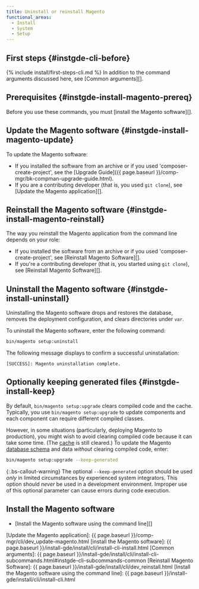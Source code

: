 ```yaml
---
title: Uninstall or reinstall Magento
functional_areas:
  - Install
  - System
  - Setup
---
```


## First steps {#instgde-cli-before}

{% include install/first-steps-cli.md %}
In addition to the command arguments discussed here, see [Common arguments][].

## Prerequisites {#instgde-install-magento-prereq}

Before you use these commands, you must [install the Magento software][].

## Update the Magento software {#instgde-install-magento-update}

To update the Magento software:

*  If you installed the software from an archive or if you used 'composer-create-project', see the [Upgrade Guide]({{ page.baseurl }}/comp-mgr/bk-compman-upgrade-guide.html).
*  If you are a contributing developer (that is, you used `git clone`), see [Update the Magento application][].

## Reinstall the Magento software {#instgde-install-magento-reinstall}

The way you reinstall the Magento application from the command line depends on your role:

*  If you installed the software from an archive or if you used 'composer-create-project', see [Reinstall Magento Software][].
*  If you're a contributing developer (that is, you started using `git clone`), see [Reinstall Magento Software][].

## Uninstall the Magento software {#instgde-install-uninstall}

Uninstalling the Magento software drops and restores the database, removes the deployment configuration, and clears directories under `var`.

To uninstall the Magento software, enter the following command:

```bash
bin/magento setup:uninstall
```

The following message displays to confirm a successful uninstallation:

```terminal
[SUCCESS]: Magento uninstallation complete.
```

## Optionally keeping generated files {#instgde-install-keep}

By default, `bin/magento setup:upgrade` clears compiled code and the cache. Typically, you use `bin/magento setup:upgrade` to update components and each component can require different compiled classes.

However, in some situations (particularly, deploying Magento to production), you might wish to avoid clearing compiled code because it can take some time. (The [cache](https://glossary.magento.com/cache) is still cleared.) To update the Magento [database schema](https://glossary.magento.com/database-schema) and data *without* clearing compiled code, enter:

```bash
bin/magento setup:upgrade --keep-generated
```

{:.bs-callout-warning}
The optional `--keep-generated` option should be used _only_ in limited circumstances by experienced system integrators. This option should _never_ be used in a development environment. Improper use of this optional parameter can cause errors during code execution.

## Install the Magento software

*  [Install the Magento software using the command line][]

<!-- Link Definitions -->
[Update the Magento application]: {{ page.baseurl }}/comp-mgr/cli/dev_update-magento.html
[install the Magento software]: {{ page.baseurl }}/install-gde/install/cli/install-cli-install.html
[Common arguments]: {{ page.baseurl }}/install-gde/install/cli/install-cli-subcommands.html#instgde-cli-subcommands-common
[Reinstall Magento Software]: {{ page.baseurl }}/install-gde/install/cli/dev_reinstall.html
[Install the Magento software using the command line]: {{ page.baseurl }}/install-gde/install/cli/install-cli.html